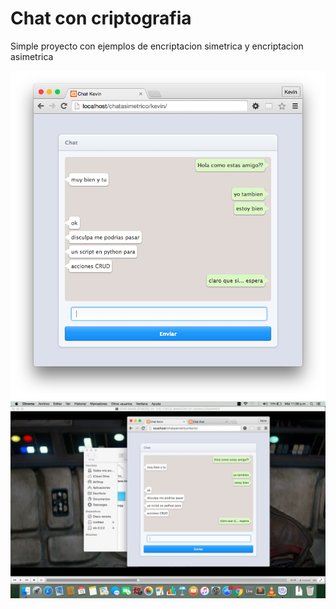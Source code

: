 # Chat con criptografia

Simple proyecto con ejemplos de encriptacion simetrica
y encriptacion asimetrica

![image](images/cap2.png)
![image](images/cap1.png)
